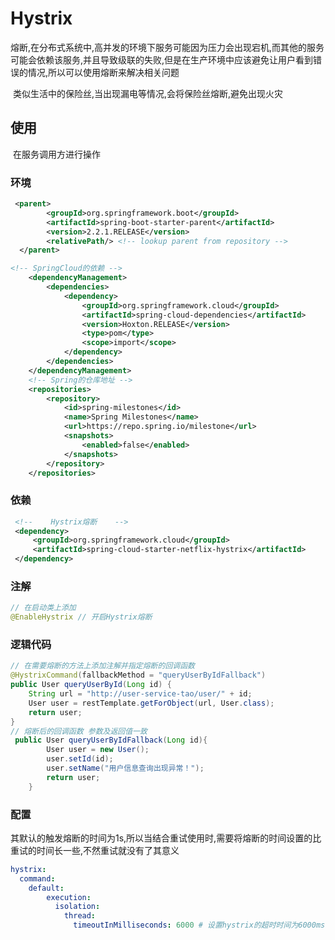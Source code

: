 # Hystrix

​	熔断,在分布式系统中,高并发的环境下服务可能因为压力会出现宕机,而其他的服务可能会依赖该服务,并且导致级联的失败,但是在生产环境中应该避免让用户看到错误的情况,所以可以使用熔断来解决相关问题

​	类似生活中的保险丝,当出现漏电等情况,会将保险丝熔断,避免出现火灾

## 使用

​	在服务调用方进行操作

### 	环境

```xml
 <parent>
        <groupId>org.springframework.boot</groupId>
        <artifactId>spring-boot-starter-parent</artifactId>
        <version>2.2.1.RELEASE</version>
        <relativePath/> <!-- lookup parent from repository -->
  </parent>

<!-- SpringCloud的依赖 -->
    <dependencyManagement>
        <dependencies>
            <dependency>
                <groupId>org.springframework.cloud</groupId>
                <artifactId>spring-cloud-dependencies</artifactId>
                <version>Hoxton.RELEASE</version>
                <type>pom</type>
                <scope>import</scope>
            </dependency>
        </dependencies>
    </dependencyManagement>
    <!-- Spring的仓库地址 -->
    <repositories>
        <repository>
            <id>spring-milestones</id>
            <name>Spring Milestones</name>
            <url>https://repo.spring.io/milestone</url>
            <snapshots>
                <enabled>false</enabled>
            </snapshots>
        </repository>
    </repositories>

```

### 	依赖

```xml
 <!--    Hystrix熔断    -->
 <dependency>
	 <groupId>org.springframework.cloud</groupId>
	 <artifactId>spring-cloud-starter-netflix-hystrix</artifactId>
 </dependency>
```

### 	注解

```java
// 在启动类上添加
@EnableHystrix // 开启Hystrix熔断
```

### 	逻辑代码

```java
// 在需要熔断的方法上添加注解并指定熔断的回调函数
@HystrixCommand(fallbackMethod = "queryUserByIdFallback")
public User queryUserById(Long id) {
	String url = "http://user-service-tao/user/" + id;
	User user = restTemplate.getForObject(url, User.class);
	return user;
}
// 熔断后的回调函数 参数及返回值一致
 public User queryUserByIdFallback(Long id){
        User user = new User();
        user.setId(id);
        user.setName("用户信息查询出现异常！");
        return user;
    }
```

### 	配置

​	其默认的触发熔断的时间为1s,所以当结合重试使用时,需要将熔断的时间设置的比重试的时间长一些,不然重试就没有了其意义

```yaml
hystrix:
  command:
  	default:
        execution:
          isolation:
            thread:
              timeoutInMilliseconds: 6000 # 设置hystrix的超时时间为6000ms
```

